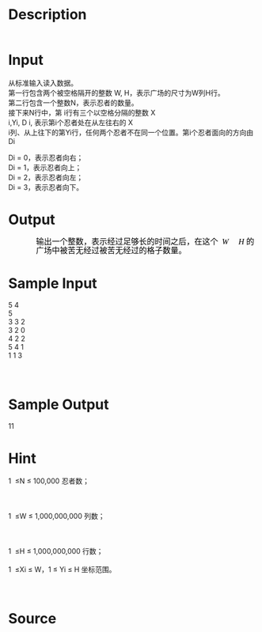 
# Description

<div class="content"><p><img alt="" src="/source/bzoj/2810/img/aHR0cHM6Ly9seWRzeS5jb20vSnVkZ2VPbmxpbmUvdXBsb2FkLzIwMTIwNS8xKDUpLmpwZw==.jpg"/></p>
<p></p></div>

# Input

<div class="content"><p>从标准输入读入数据。 <br/>
第一行包含两个被空格隔开的整数 W, H，表示广场的尺寸为W列H行。 <br/>
第二行包含一个整数N，表示忍者的数量。 <br/>
接下来N行中，第 i行有三个以空格分隔的整数 X<br/>
i,Yi, D i, 表示第i个忍者处在从左往右的 X<br/>
i列、从上往下的第Yi行，任何两个忍者不在同一个位置。第i个忍者面向的方向由Di</p>
<p>Di = 0，表示忍者向右； <br/>
Di = 1，表示忍者向上； <br/>
Di = 2，表示忍者向左； <br/>
Di = 3，表示忍者向下。</p>
<p></p></div>

# Output

<div class="content"><p class="MsoNormal" align="left" style="margin: 0cm -3pt 0pt 42pt; line-height: 13.75pt; text-align: left; mso-line-height-rule: exactly; mso-layout-grid-align: none; tab-stops: 323.2pt 351.65pt 363.25pt"><span style="font-size: 12pt; color: black; font-family: 宋体; mso-font-kerning: 0pt; mso-hansi-font-family: &#39;Times New Roman&#39;">输出一个整数，表示经过足够长的时间之后，在这个</span><font face="Times New Roman"><i style="mso-bidi-font-style: normal"><span lang="EN-US" style="font-size: 12pt; color: black; mso-font-kerning: 0pt"><span style="mso-tab-count: 1">  </span>W</span></i><span lang="EN-US" style="font-size: 12pt; color: black; mso-font-kerning: 0pt"> <i style="mso-bidi-font-style: normal"><span style="mso-tab-count: 1">    </span>H</i></span></font><span lang="EN-US" style="font-size: 12pt; color: black; font-family: 宋体; mso-font-kerning: 0pt; mso-hansi-font-family: &#39;Times New Roman&#39;"><span style="mso-tab-count: 1"> </span></span><span style="font-size: 12pt; color: black; font-family: 宋体; mso-font-kerning: 0pt; mso-hansi-font-family: &#39;Times New Roman&#39;">的广场中被苦</span><span style="font-size: 12pt; color: black; font-family: 宋体; mso-font-kerning: 0pt; mso-hansi-font-family: &#39;Times New Roman&#39;">无经过被苦无经过的格子数量。</span><span lang="EN-US" style="font-size: 12pt; color: black; mso-font-kerning: 0pt"><font face="Times New Roman"> <o:p></o:p></font></span></p>
<p></p></div>

# Sample Input

<div class="content"><span class="sampledata">5  4<br/>
5 <br/>
3  3 2<br/>
3  2 0<br/>
4  2 2<br/>
5  4 1<br/>
1  1 3<br/>
 <br/>
 <br/>
</span></div>

# Sample Output

<div class="content"><span class="sampledata">11 <br/>
</span></div>

# Hint

<div class="content"><p></p><p>1  ≤N ≤ 100,000 忍者数；<br/><br/>
 <br/><br/>
1  ≤W ≤ 1,000,000,000 列数； <br/><br/>
 <br/><br/>
1  ≤H ≤ 1,000,000,000 行数； <br/><br/>
1  ≤Xi ≤ W，1 ≤ Yi ≤ H 坐标范围。<br/><br/>
 </p><p></p></div>

# Source

<div class="content"><p><a href="problemset.php?search="></a></p></div>

